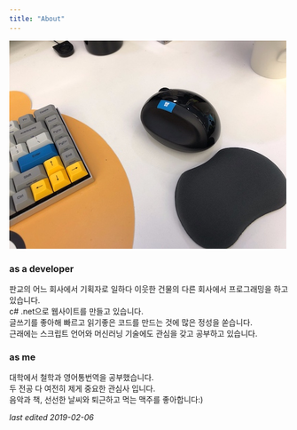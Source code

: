 ```yaml
---
title: "About"
---
```


![desk](/img/2139.jpg)
 
### as a developer

판교의 어느 회사에서 기획자로 일하다 이웃한 건물의 다른 회사에서 프로그래밍을 하고있습니다.  
c# .net으로 웹사이트를 만들고 있습니다.  
글쓰기를 좋아해 빠르고 읽기좋은 코드를 만드는 것에 많은 정성을 쏟습니다.  
근래에는 스크립트 언어와 머신러닝 기술에도 관심을 갖고 공부하고 있습니다.   

### as me 

대학에서 철학과 영어통번역을 공부했습니다.  
두 전공 다 여전히 제게 중요한 관심사 입니다.  
음악과 책, 선선한 날씨와 퇴근하고 먹는 맥주를 좋아합니다:)


_last edited 2019-02-06_